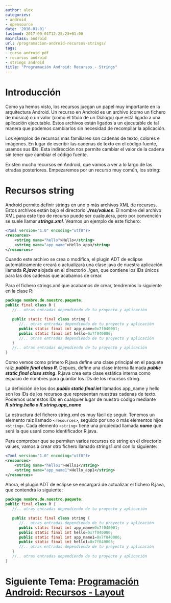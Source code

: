 ```yaml
---
author: alex
categories:
- android
- opensource
date: '2016-01-01'
lastmod: 2017-09-01T12:25:23+01:00
mainclass: android
url: /programacion-android-recursos-strings/
tags:
- curso android pdf
- recursos android
- strings android
title: "Programación Android: Recursos - Strings"
---
```


# Introducción

Como ya hemos visto, los recursos juegan un papel muy importante en la arquitectura Android. Un recurso en Android es un archivo (como un fichero de música) o un valor (como el título de un Diálogo) que está ligado a una aplicación ejecutable. Estos archivos están ligados a un ejecutable de tal manera que podemos cambiarlos sin necesidad de recompilar la aplicación.

Los ejemplos de recursos más familiares son cadenas de texto, colores e imágenes. En lugar de escribir las cadenas de texto en el código fuente, usamos sus IDs. Esta indirección nos permite cambiar el valor de la cadena sin tener que cambiar el código fuente.

Existen mucho recursos en Android, que vamos a ver a lo largo de las etradas posteriores. Empezaremos por un recurso muy común, los string:

<!--more--><!--ad-->

# Recursos string

Android permite definir strings en uno o más archivos XML de recursos. Estos archivos están bajo el directorio ***./res/values***. El nombre del archivo XML para este tipo de recurso puede ser cualquiera, pero por convención se suele llamar ***strings.xml***. Veamos un ejemplo de este fichero:

```xml
<?xml version="1.0" encoding="utf­8"?>
<resources>
    <string name="hello">Hello</string>
    <string name="app_name">Hello_app</string>
</resources>
```

Cuando este archivo se crea o modifica, el plugin ADT de eclipse automáticamente creará o actualizará una clase java de nuestra aplicación llamada ***R.java*** alojada en el directorio ./gen, que contiene los IDs únicos para las dos cadenas que acabamos de crear.

Para el fichero strings.xml que acabamos de crear, tendremos lo siguiente en la clase R:

```java
package nombre.de.nuestro.paquete;
public final class R {
   //.. otras entradas dependiendo de tu proyecto y aplicación

   public static final class string {
      //.. otras entradas dependiendo de tu proyecto y aplicación
      public static final int app_name=0x7f040001;
      public static final int hello=0x7f040000;
      //.. otras entradas dependiendo de tu proyecto y aplicación
   }
   //.. otras entradas dependiendo de tu proyecto y aplicación
}
```

Como vemos como primero R.java define una clase principal en el paquete raiz: ***public final class R***. Depues, define una clase interna llamada ***public static final class string***. R.java crea esta clase estática interna como espacio de nombres para guardar los IDs de los recursos string.

La definición de los dos ***public static final int*** llamados app_name y hello son los IDs de los recursos que representan nuestras cadenas de texto. Podemos usar estos IDs en cualquier lugar de nuestro código mediante ***R.string.hello o R.string.app_name***

La estructura del fichero string.xml es muy fácil de seguir. Tenemos un elemento raiz llamado `<resources>`, seguido por uno o más elementos hijos `<string>`. Cada elemento `<string>` tiene una propiedad llamada ***name*** que será la que usará como identificador R.java.

Para comprobar que se permiten varios recursos de string en el directorio values, vamos a crear otro fichero llamado strings1.xml con lo siguiente:

```xml
<?xml version="1.0" encoding="utf­8"?>
<resources>
    <string name="hello1">Hello1</string>
    <string name="app_name1">Hello_app1</string>
</resources>
```

Ahora, el plugin ADT de eclipse se encargará de actualizar el fichero R.java, que contendrá lo siguiente:

```java
package nombre.de.nuestro.paquete;
public final class R {
   //.. otras entradas dependiendo de tu proyecto y aplicación

   public static final class string {
      //.. otras entradas dependiendo de tu proyecto y aplicación
      public static final int app_name=0x7f040001;
      public static final int hello=0x7f040000;
      public static final int app_name1=0x7f040006;
      public static final int hello1=0x7f040005;
      //.. otras entradas dependiendo de tu proyecto y aplicación
   }
   //.. otras entradas dependiendo de tu proyecto y aplicación
}
```

# Siguiente Tema: [Programación Android: Recursos - Layout][1]

 [1]: https://elbauldelprogramador.com/programacion-android-recursos-layout/

